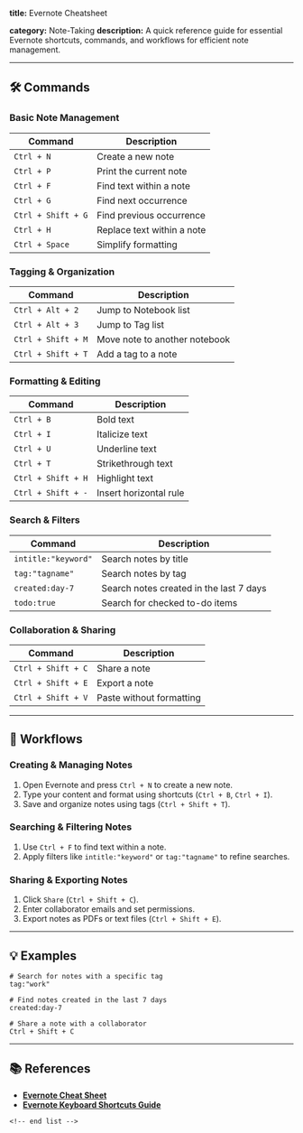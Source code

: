 **title:** Evernote Cheatsheet

**category:** Note-Taking
**description:** A quick reference guide for essential Evernote shortcuts, commands, and workflows for efficient note management.

---

## 🛠️ Commands

### **Basic Note Management**

| Command              | Description                |
| -------------------- | -------------------------- |
| `Ctrl + N`         | Create a new note          |
| `Ctrl + P`         | Print the current note     |
| `Ctrl + F`         | Find text within a note    |
| `Ctrl + G`         | Find next occurrence       |
| `Ctrl + Shift + G` | Find previous occurrence   |
| `Ctrl + H`         | Replace text within a note |
| `Ctrl + Space`     | Simplify formatting        |

### **Tagging & Organization**

| Command              | Description                   |
| -------------------- | ----------------------------- |
| `Ctrl + Alt + 2`   | Jump to Notebook list         |
| `Ctrl + Alt + 3`   | Jump to Tag list              |
| `Ctrl + Shift + M` | Move note to another notebook |
| `Ctrl + Shift + T` | Add a tag to a note           |

### **Formatting & Editing**

| Command              | Description            |
| -------------------- | ---------------------- |
| `Ctrl + B`         | Bold text              |
| `Ctrl + I`         | Italicize text         |
| `Ctrl + U`         | Underline text         |
| `Ctrl + T`         | Strikethrough text     |
| `Ctrl + Shift + H` | Highlight text         |
| `Ctrl + Shift + -` | Insert horizontal rule |

### **Search & Filters**

| Command               | Description                             |
| --------------------- | --------------------------------------- |
| `intitle:"keyword"` | Search notes by title                   |
| `tag:"tagname"`     | Search notes by tag                     |
| `created:day-7`     | Search notes created in the last 7 days |
| `todo:true`         | Search for checked to-do items          |

### **Collaboration & Sharing**

| Command              | Description              |
| -------------------- | ------------------------ |
| `Ctrl + Shift + C` | Share a note             |
| `Ctrl + Shift + E` | Export a note            |
| `Ctrl + Shift + V` | Paste without formatting |

---

## 🔄 Workflows

### **Creating & Managing Notes**

1. Open Evernote and press `Ctrl + N` to create a new note.
2. Type your content and format using shortcuts (`Ctrl + B`, `Ctrl + I`).
3. Save and organize notes using tags (`Ctrl + Shift + T`).

### **Searching & Filtering Notes**

1. Use `Ctrl + F` to find text within a note.
2. Apply filters like `intitle:"keyword"` or `tag:"tagname"` to refine searches.

### **Sharing & Exporting Notes**

1. Click `Share` (`Ctrl + Shift + C`).
2. Enter collaborator emails and set permissions.
3. Export notes as PDFs or text files (`Ctrl + Shift + E`).

---

## 💡 Examples

```shell
# Search for notes with a specific tag
tag:"work"

# Find notes created in the last 7 days
created:day-7

# Share a note with a collaborator
Ctrl + Shift + C
```

---

## 📚 References

- **[Evernote Cheat Sheet](https://cheatography.com/senseful/cheat-sheets/evernote/)**
- **[Evernote Keyboard Shortcuts Guide](https://www.maketecheasier.com/cheatsheet/evernote-keyboard-shortcuts/)**

```
<!-- end list -->
```
